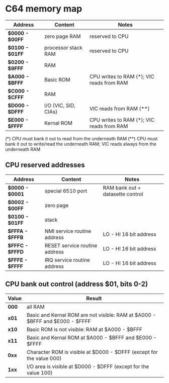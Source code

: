 # C64 memory map
| Address         | Content		                  | Notes                       |
|-----------------|-----------------------------|-----------------------------|
|**$0000 - $00FF**|zero page RAM         		    |reserved to CPU|
|**$0100 - $01FF**|processor stack RAM  		    |reserved to CPU|
|**$0200 - $9FFF**|RAM							            ||
|**$A000 - $BFFF**|Basic ROM    				        |CPU writes to RAM (*); VIC reads from RAM|
|**$C000 - $CFFF**|RAM							            ||
|**$D000 - $DFFF**|I/O (VIC, SID, CIAs)         |VIC reads from RAM (**)|
|**$E000 - $FFFF**|Kernal ROM  					        |CPU writes to RAM (*); VIC reads from RAM|

(*) CPU must bank it out to read from the underneath RAM
(**) CPU must bank it out to write/read the underneath RAM; VIC reads always from the underneath RAM

## CPU reserved addresses
| Address         | Content	 	                    | Notes                          |
|-----------------|-------------------------------|--------------------------------|
|**$0000 - $0001**|special 6510 port        	    |RAM bank out + datasette control|
|**$0002 - $00FF**|zero page        				      ||
|**$0100 - $01FF**|stack            				      ||
|**$FFFA - $FFFB**|NMI service routine address    |LO - HI 16 bit address| 
|**$FFFC - $FFFD**|RESET service routine address  |LO - HI 16 bit address|
|**$FFFE - $FFFF**|IRQ service routine address 	  |LO - HI 16 bit address|

## CPU bank out control (address $01, bits 0-2)
| Value   | Result  		              |
|---------|---------------------------|
|**000**  |all RAM 					  |
|**x01**  |Basic and Kernal ROM are not visible: RAM at $A000 - $BFFF and $E000 - $FFFF|
|**x10**  |Basic ROM is not visible: RAM at $A000 - $BFFF |
|**x11**  |Basic and Kernal ROM at $A000 - $BFFF and $E000 - $FFFF|
|**0xx**  |Character ROM is visible at $D000 - $DFFF (except for the value 000)|
|**1xx**  |I/O area is visible at $D000 - $DFFF (except for the value 100)|
